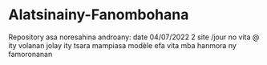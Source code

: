 # Alatsinainy-Fanombohana
Repository asa
noresahina androany: date 04/07/2022
2 site /jour no vita @ ity volanan jolay ity
tsara mampiasa modèle efa vita mba hanmora ny famoronanan
